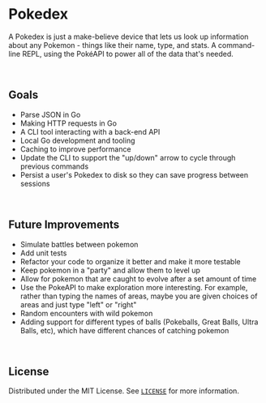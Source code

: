 # Pokedex

A Pokedex is just a make-believe device that lets us look up information about any Pokemon - things like their name, type, and stats. A command-line REPL, using the PokéAPI to power all of the data that's needed.

<br>

## Goals

- Parse JSON in Go
- Making HTTP requests in Go
- A CLI tool interacting with a back-end API
- Local Go development and tooling
- Caching to improve performance
- Update the CLI to support the "up/down" arrow to cycle through previous commands
- Persist a user's Pokedex to disk so they can save progress between sessions

<br>

## Future Improvements
- Simulate battles between pokemon
- Add unit tests
- Refactor your code to organize it better and make it more testable
- Keep pokemon in a "party" and allow them to level up
- Allow for pokemon that are caught to evolve after a set amount of time
- Use the PokeAPI to make exploration more interesting. For example, rather than typing the names of areas, maybe you are given choices of areas and just type "left" or "right"
- Random encounters with wild pokemon
- Adding support for different types of balls (Pokeballs, Great Balls, Ultra Balls, etc), which have different chances of catching pokemon

<br>

## License

Distributed under the MIT License. See [`LICENSE`](https://github.com/siddhant-vij/Pokedex/blob/main/LICENSE) for more information.